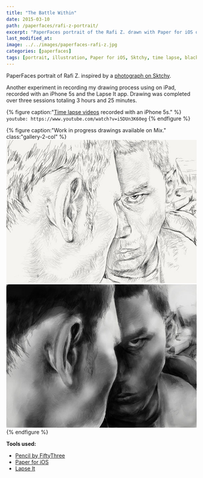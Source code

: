 ```yaml
---
title: "The Battle Within"
date: 2015-03-10
path: /paperfaces/rafi-z-portrait/
excerpt: "PaperFaces portrait of the Rafi Z. drawn with Paper for iOS on an iPad."
last_modified_at: 
image: ../../images/paperfaces-rafi-z.jpg
categories: [paperfaces]
tags: [portrait, illustration, Paper for iOS, Sktchy, time lapse, black and white]
---
```


PaperFaces portrait of Rafi Z. inspired by a [photograph on Sktchy](https://sktchy.com/WsDAeD).

Another experiment in recording my drawing process using on iPad, recorded with an iPhone 5s and the Lapse It app. Drawing was completed over three sessions totaling 3 hours and 25 minutes.

{% figure caption:"[Time lapse videos](https://www.youtube.com/watch?v=9RTXF6wLMjw&list=PLaLqP2ipMLc6UugVLyTwWTiFtmmZzj7ao) recorded with an iPhone 5s." %}
`youtube: https://www.youtube.com/watch?v=i5DUn3K60eg`
{% endfigure %}

{% figure caption:"Work in progress drawings available on Mix." class:"gallery-2-col" %}
[![Work in process screenshot](../../images/paperfaces-rafi-z-process-1-600.jpg)](https://mix.fiftythree.com/11098-Michael-Rose/2359890) [![Work in process screenshot](../../images/paperfaces-rafi-z-process-2-600.jpg)](https://mix.fiftythree.com/11098-Michael-Rose/2370683)
{% endfigure %}

**Tools used:**

- [Pencil by FiftyThree](https://www.amazon.com/FiftyThree-Digital-Stylus-Pencil-iPhone/dp/B01JJBUYR4/ref=as_li_ss_tl?keywords=pencil+53&qid=1550586265&s=gateway&sr=8-3&linkCode=ll1&tag=mademist-20&linkId=0134793cb840affff60f2e45a7f64678&language=en_US)
- [Paper for iOS](https://paper.bywetransfer.com/)
- [Lapse It](http://www.lapseit.com/)
